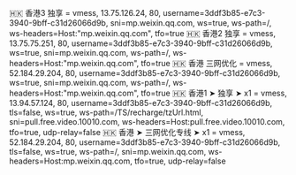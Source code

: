 
🇭🇰 香港3 独享 = vmess, 13.75.126.24, 80, username=3ddf3b85-e7c3-3940-9bff-c31d26066d9b, sni=mp.weixin.qq.com, ws=true, ws-path=/, ws-headers=Host:"mp.weixin.qq.com", tfo=true
🇭🇰 香港2 独享 = vmess, 13.75.75.251, 80, username=3ddf3b85-e7c3-3940-9bff-c31d26066d9b, ws=true, sni=mp.weixin.qq.com, ws-path=/, ws-headers=Host:"mp.weixin.qq.com", tfo=true
🇭🇰 香港 三网优化 = vmess, 52.184.29.204, 80, username=3ddf3b85-e7c3-3940-9bff-c31d26066d9b, ws=true, sni=mp.weixin.qq.com, ws-path=/, ws-headers=Host:"mp.weixin.qq.com", tfo=true
🇭🇰 香港1 ➤ 独享 ➤ x1 = vmess, 13.94.57.124, 80, username=3ddf3b85-e7c3-3940-9bff-c31d26066d9b, tls=false, ws=true, ws-path=/TS/recharge/tzUrl.html, sni=pull.free.video.10010.com, ws-headers=Host:pull.free.video.10010.com, tfo=true, udp-relay=false
🇭🇰 香港 ➤ 三网优化专线 ➤ x1 = vmess, 52.184.29.204, 80, username=3ddf3b85-e7c3-3940-9bff-c31d26066d9b, tls=false, ws=true, ws-path=/, sni=mp.weixin.qq.com, ws-headers=Host:mp.weixin.qq.com, tfo=true, udp-relay=false
